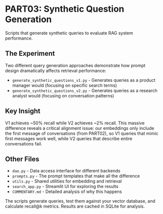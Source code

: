 # PART03: Synthetic Question Generation

Scripts that generate synthetic queries to evaluate RAG system performance.

## The Experiment

Two different query generation approaches demonstrate how prompt design dramatically affects retrieval performance:

- `generate_synthetic_questions_v1.py` - Generates queries as a product manager would (focusing on specific search terms)
- `generate_synthetic_questions_v2.py` - Generates queries as a research analyst would (focusing on conversation patterns)

## Key Insight

V1 achieves ~50% recall while V2 achieves ~2% recall. This massive difference reveals a critical alignment issue: our embeddings only include the first message of conversations (from PART02), so V1 queries that mimic first messages work well, while V2 queries that describe entire conversations fail.

## Other Files

- `dao.py` - Data access interface for different backends
- `prompts.py` - The prompt templates that make all the difference
- `utils.py` - Shared utilities for embedding and retrieval
- `search_app.py` - Streamlit UI for exploring the results
- `COMMENTARY.md` - Detailed analysis of why this happens

The scripts generate queries, test them against your vector database, and calculate recall@k metrics. Results are cached in SQLite for analysis.